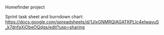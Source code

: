 Homefinder project

Sprint task sheet and burndown chart: https://docs.google.com/spreadsheets/d/1JIxGNMRQIAGATKPLIc4eIwavuS_k7dnfaXiObeOQdgs/edit?usp=sharing
